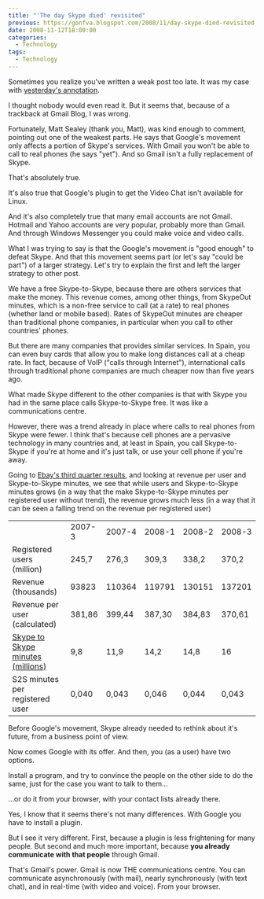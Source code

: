 ```yaml
---
title: "'The day Skype died' revisited"
previous: https://gonfva.blogspot.com/2008/11/day-skype-died-revisited.html
date: 2008-11-12T18:00:00
categories:
  - Technology
tags:
  - Technology
---
```


Sometimes you realize you've written a weak post too late. It was my case with
[yesterday's annotation](/blog/2008-11-11-day-skype-died).

I thought nobody would even read it. But it seems that, because of a trackback
at Gmail Blog, I was wrong.

Fortunately, Matt Sealey (thank you, Matt), was kind enough to comment, pointing
out one of the weakest parts. He says that Google's movement only affects a
portion of Skype's services. With Gmail you won't be able to call to real phones
(he says "yet"). And so Gmail isn't a fully replacement of Skype.

That's absolutely true.

It's also true that Google's plugin to get the Video Chat isn't available for
Linux.

And it's also completely true that many email accounts are not Gmail. Hotmail
and Yahoo accounts are very popular, probably more than Gmail. And through
Windows Messenger you could make voice and video calls.

What I was trying to say is that the Google's movement is "good enough" to
defeat Skype. And that this movement seems part (or let's say "could be part")
of a larger strategy. Let's try to explain the first and left the larger
strategy to other post.

We have a free Skype-to-Skype, because there are others services that make the
money. This revenue comes, among other things, from SkypeOut minutes, which is a
non-free service to call (at a rate) to real phones (whether land or mobile
based). Rates of SkypeOut minutes are cheaper than traditional phone companies,
in particular when you call to other countries' phones.

But there are many companies that provides similar services. In Spain, you can
even buy cards that allow you to make long distances call at a cheap rate. In
fact, because of VoIP ("calls through Internet"), international calls through
traditional phone companies are much cheaper now than five years ago.

What made Skype different to the other companies is that with Skype you had in
the same place calls Skype-to-Skype free. It was like a communications centre.

However, there was a trend already in place where calls to real phones from
Skype were fewer. I think that's because cell phones are a pervasive technology
in many countries and, at least in Spain, you call Skype-to-Skype if you're at
home and it's just talk, or use your cell phone if you're away.

Going to [Ebay's third quarter results](http://investor.ebay.com/common/download/download.cfm?companyid=ebay&fileid=241175&filekey=694bc74d-6b11-434c-85c6-fe1c8ec37748&filename=eBay_FINALQ32008EarningsRelease.pdf), and looking at revenue per user and Skype-to-Skype minutes, we see that while
users and Skype-to-Skype minutes grows (in a way that the make Skype-to-Skype
minutes per registered user without trend), the revenue grows much less (in a
way that it can be seen a falling trend on the revenue per registered user)

<table>
  <tbody>
    <tr>
      <td></td>
      <td>2007-3</td>
      <td>2007-4</td>
      <td>2008-1</td>
      <td>2008-2</td>
      <td>2008-3</td>
    </tr>
    <tr>
      <td>Registered users (million)</td>
      <td>245,7</td>
      <td>276,3</td>
      <td>309,3</td>
      <td>338,2</td>
      <td>370,2
</td>
    </tr>
    <tr>
      <td>Revenue (thousands)</td>
      <td>93823</td>
      <td>110364</td>
      <td>119791</td>
      <td>130151</td>
      <td>137201
</td>
    </tr>
    <tr>
      <td>Revenue per user (calculated)</td>
      <td>381,86</td>
      <td>399,44</td>
      <td>387,30</td>
      <td>384,83</td>
      <td>370,61</td>
    </tr>
    <tr>
      <td>
        <a
          href="http://skypejournal.com/blog/2008/07/skypes_fy08q2_results_generate.html#more"
          >Skype to Skype minutes (millions)</a
        >
      </td>
      <td>9,8</td>
      <td>11,9</td>
      <td>14,2</td>
      <td>14,8</td>
      <td>16</td>
    </tr>
    <tr>
      <td>S2S minutes per registered user</td>
      <td>0,040</td>
      <td>0,043</td>
      <td>0,046</td>
      <td>0,044</td>
      <td>0,043</td>
    </tr>
  </tbody>
</table>

Before Google's movement, Skype already needed to rethink about it's
future, from a business point of view.

Now comes Google with its offer. And then, you (as a user) have two options.

Install a program, and try to convince the people on the other side to do the
same, just for the case you want to talk to them...

...or do it from your browser, with your contact lists already there.

Yes, I know that it seems there's not many differences. With Google you have to
install a plugin.

But I see it very different. First, because a plugin is less frightening for
many people. But second and much more important, because
**you already communicate with that people**
through Gmail.

That's Gmail's power. Gmail is now THE communications centre. You can
communicate asynchronously (with mail), nearly synchronously (with text chat),
and in real-time (with video and voice). From your browser.
